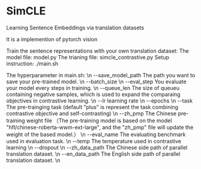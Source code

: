 # SimCLE

Learning Sentence Embeddings via translation datasets

It is a implemention of pytorch vision

Train the sentence representations with your own translation dataset:
  The model file: model.py
  The trianing file: simcle_contrastive.py
  Setup instruction: ./main.sh
  
  The hyperparameter in main.sh: \n
                    --save_model_path The path you want to save your pre-trained model. \n
                    --batch_size \n
                    --eval_step You evaluate your model every steps in training. \n
                    --queue_len The size of queueu containing negative samples, which is used to expand the comparaing objectives in contrastive learning. \n
                    --lr learning rate \n
                    --epochs \n
                    --task The pre-trainging task (default "plus" is represent the task combining contrastive objective and self-contrasting) \n
                    --zh_pmp The Chinese pre-training weight file （The pre-training model is based on the model "hfl/chinese-roberta-wwm-ext-large", and the "zh_pmp" file will update the weight of the based model.） \n
                    --eval_name The evaluating benchmark used in evaluation task. \n
                    --temp The temperature used in contrastive learning \n
                    --dropout \n
                    --zh_data_path The Chinese side path of parallel translation dataset. \n
                    --en_data_path The English side path of parallel translation dataset. \n
       
   
                    
                    
